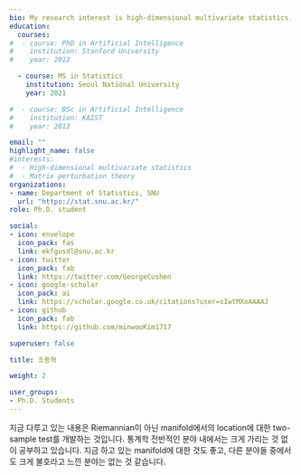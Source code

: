 ```yaml
---
bio: My research interest is high-dimensional multivariate statistics.
education:
  courses:
#  - course: PhD in Artificial Intelligence
#    institution: Stanford University
#    year: 2012

  - course: MS in Statistics
    institution: Seoul National University
    year: 2021

#  - course: BSc in Artificial Intelligence
#    institution: KAIST
#    year: 2013

email: ""
highlight_name: false
#interests:
#  - High-dimensional multivariate statistics
#  - Matrix perturbation theory
organizations:
- name: Department of Statistics, SNU
  url: "https://stat.snu.ac.kr/"
role: Ph.D. student

social:
- icon: envelope
  icon_pack: fas
  link: ekfgusdl@snu.ac.kr
- icon: twitter
  icon_pack: fab
  link: https://twitter.com/GeorgeCushen
- icon: google-scholar
  icon_pack: ai
  link: https://scholar.google.co.uk/citations?user=sIwtMXoAAAAJ
- icon: github
  icon_pack: fab
  link: https://github.com/minwooKim1717

superuser: false

title: 조동혁

weight: 2

user_groups:
- Ph.D. Students
---
```


지금 다루고 있는 내용은 Riemannian이 아닌 manifold에서의 location에 대한 two-sample test를 개발하는 것입니다.  통계학 전반적인 분야 내에서는 크게 가리는 것 없이 공부하고 있습니다. 지금 하고 있는 manifold에 대한 것도 좋고, 다른 분야들 중에서도 크게 불호라고 느낀 분야는 없는 것 같습니다.